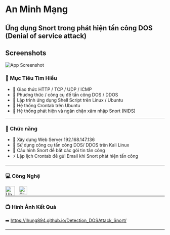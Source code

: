 # An Minh Mạng

## Ứng dụng Snort trong phát hiện tấn công DOS (Denial of service attack)

## Screenshots

![App Screenshot](https://huudoanh.com/content/images/2019/10/Snort-1.png)

### 🎯 Mục Tiêu Tìm Hiểu
- 🥇 Giao thức HTTP / TCP / UDP / ICMP
- 🥇 Phương thức / công cụ để tấn công DOS / DDOS
- 🥇 Lập trình ứng dụng Shell Script trên Linux / Ubuntu
- 🥇 Hệ thống Crontab trên Ubuntu
- 🥇 Hệ thống phát hiện và ngăn chặn xâm nhập Snort (NIDS)

---
### 🎯 Chức năng
- 🔭 Xây dựng Web Server 192.168.147.136
- 🌱 Sử dụng công cụ tấn công DOS/ DDOS trên Kali Linux
- 👯 Cấu hình Snort để bắt các gói tin tấn công
- ⚡ Lập lịch Crontab để gửi Email khi Snort phát hiện tấn công

---
### 💻 Công Nghệ

<img align="left" alt="Ubuntu " width="30px" src="https://img.icons8.com/color/48/000000/ubuntu--v1.png" style="padding-right:10px;" />
<img align="left" alt="Shell Script" width="26px" src="https://img.icons8.com/office/48/000000/console.png" style="padding-right:10px;" />
<br />

---
### 📺 Hình Ảnh Kết Quả

➡️ https://lhung894.github.io/Detection_DOSAttack_Snort/

---